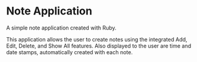 # Note Application
A simple note application created with Ruby.

This application allows the user to create notes using the integrated
Add, Edit, Delete, and Show All features. Also displayed to the user are time and date stamps, automatically created with each note.
